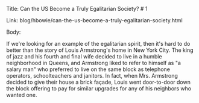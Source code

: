 Title:  Can the US Become a Truly Egalitarian Society? # 1

Link:   blog/hbowie/can-the-us-become-a-truly-egalitarian-society.html

Body: 

If we're looking for an example of the egalitarian spirit, then it's hard to do better than the story of Louis Armstrong's home in New York City. The king of jazz and his fourth and final wife decided to live in a humble neighborhood in Queens, and Armstrong liked to refer to himself as "a salary man" who preferred to live on the same block as telephone operators, schoolteachers and janitors. In fact, when Mrs. Armstrong decided to give their house a brick façade, Louis went door-to-door down the block offering to pay for similar upgrades for any of his neighbors who wanted one. 
